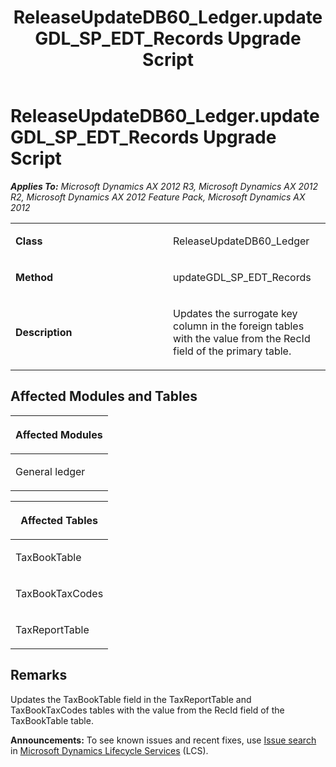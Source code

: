 ﻿---
title: ReleaseUpdateDB60_Ledger.updateGDL_SP_EDT_Records Upgrade Script
TOCTitle: ReleaseUpdateDB60_Ledger.updateGDL_SP_EDT_Records Upgrade Script
ms:assetid: 591390e6-6025-5b9c-491c-9d2f13d221e4
ms:mtpsurl: https://msdn.microsoft.com/en-us/library/JJ736268(v=AX.60)
ms:contentKeyID: 49708444
ms.date: 05/18/2015
mtps_version: v=AX.60
---

# ReleaseUpdateDB60\_Ledger.updateGDL\_SP\_EDT\_Records Upgrade Script 


_**Applies To:** Microsoft Dynamics AX 2012 R3, Microsoft Dynamics AX 2012 R2, Microsoft Dynamics AX 2012 Feature Pack, Microsoft Dynamics AX 2012_

<table>
<colgroup>
<col style="width: 50%" />
<col style="width: 50%" />
</colgroup>
<tbody>
<tr class="odd">
<td><p><strong>Class</strong></p></td>
<td><p>ReleaseUpdateDB60_Ledger</p></td>
</tr>
<tr class="even">
<td><p><strong>Method</strong></p></td>
<td><p>updateGDL_SP_EDT_Records</p></td>
</tr>
<tr class="odd">
<td><p><strong>Description</strong></p></td>
<td><p>Updates the surrogate key column in the foreign tables with the value from the RecId field of the primary table.</p></td>
</tr>
</tbody>
</table>


## Affected Modules and Tables

<table>
<colgroup>
<col style="width: 100%" />
</colgroup>
<thead>
<tr class="header">
<th><p>Affected Modules</p></th>
</tr>
</thead>
<tbody>
<tr class="odd">
<td><p>General ledger</p></td>
</tr>
</tbody>
</table>


<table>
<colgroup>
<col style="width: 100%" />
</colgroup>
<thead>
<tr class="header">
<th><p>Affected Tables</p></th>
</tr>
</thead>
<tbody>
<tr class="odd">
<td><p>TaxBookTable</p></td>
</tr>
<tr class="even">
<td><p>TaxBookTaxCodes</p></td>
</tr>
<tr class="odd">
<td><p>TaxReportTable</p></td>
</tr>
</tbody>
</table>


## Remarks

Updates the TaxBookTable field in the TaxReportTable and TaxBookTaxCodes tables with the value from the RecId field of the TaxBookTable table.

  
**Announcements:** To see known issues and recent fixes, use [Issue search](http://go.microsoft.com/fwlink/?linkid=389258) in [Microsoft Dynamics Lifecycle Services](http://go.microsoft.com/fwlink/?linkid=306505) (LCS).

